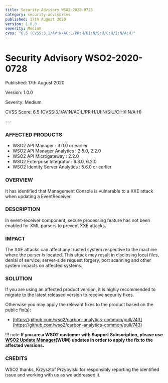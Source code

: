 ```yaml
---
title: Security Advisory WSO2-2020-0728
category: security-advisories
published: 17th August 2020
version: 1.0.0
severity: Medium
cvss: "6.5 (CVSS:3.1/AV:N/AC:L/PR:H/UI:N/S:U/C:H/I:N/A:H)"
---
```


# Security Advisory WSO2-2020-0728

<p class="doc-info">Published: 17th August 2020</p>
<p class="doc-info">Version: 1.0.0</p>
<p class="doc-info">Severity: Medium</p>
<p class="doc-info">CVSS Score: 6.5 (CVSS:3.1/AV:N/AC:L/PR:H/UI:N/S:U/C:H/I:N/A:H)</p>
---

### AFFECTED PRODUCTS
* WSO2 API Manager : 3.0.0 or earlier
* WSO2 API Manager Analytics : 2.5.0, 2.2.0
* WSO2 API Microgateway : 2.2.0
* WSO2 Enterprise Integrator : 6.3.0, 6.2.0
* WSO2 Identity Server Analytics : 5.6.0 or earlier


### OVERVIEW
It has identified that Management Console is vulnarable to a XXE attack when updating a EventReceiver.


### DESCRIPTION
In event-receiver component, secure processing feature has not been enabled for XML parsers to prevent XXE attacks.


### IMPACT
The XXE attacks can affect any trusted system respective to the machine where the parser is located. This attack may result in disclosing local files, denial of service, server-side request forgery, port scanning and other system impacts on affected systems.


### SOLUTION
If you are using an affected product version, it is highly recommended to migrate to the latest released version to receive security fixes.

Otherwise you may apply the relevant fixes to the product based on the public fix(s):

* [https://github.com/wso2/carbon-analytics-common/pull/743](https://github.com/wso2/carbon-analytics-common/pull/743)


!!! note
    **If you are a WSO2 customer with Support Subscription, please use [WSO2 Update Manager](https://wso2.com/updates/wum)(WUM) updates in order to apply the fix to the affected versions.**


### CREDITS
WSO2 thanks, Krzysztof Przybylski for responsibly reporting the identified issue and working with us as we addressed it.